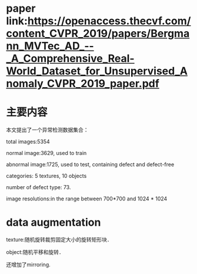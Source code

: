 # paper link:https://openaccess.thecvf.com/content_CVPR_2019/papers/Bergmann_MVTec_AD_--_A_Comprehensive_Real-World_Dataset_for_Unsupervised_Anomaly_CVPR_2019_paper.pdf


# 主要内容
本文提出了一个异常检测数据集合：

total images:5354

normal image:3629, used to train

abnormal image:1725, used to test, containing defect and defect-free

categories: 5 textures, 10 objects

number of defect type: 73.

image resolutions:in the range between 700*700 and 1024 * 1024 
# data augmentation

texture:随机旋转裁剪固定大小的旋转矩形块．

object:随机平移和旋转．

还增加了mirroring.

